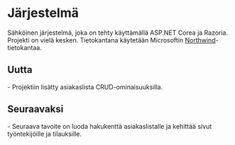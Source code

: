 # Järjestelmä
Sähköinen järjestelmä, joka on tehty käyttämällä ASP.NET Corea ja Razoria. Projekti on vielä kesken. Tietokantana käytetään Microsoftin <a href="https://docs.microsoft.com/en-us/dotnet/framework/data/adonet/sql/linq/downloading-sample-databases">Northwind</a>-tietokantaa.

<h2>Uutta</h2>
- Projektiin lisätty asiakaslista CRUD-ominaisuuksilla.

<h2>Seuraavaksi</h2>
- Seuraava tavoite on luoda hakukenttä asiakaslistalle ja kehittää sivut työntekijöille ja tilauksille.

